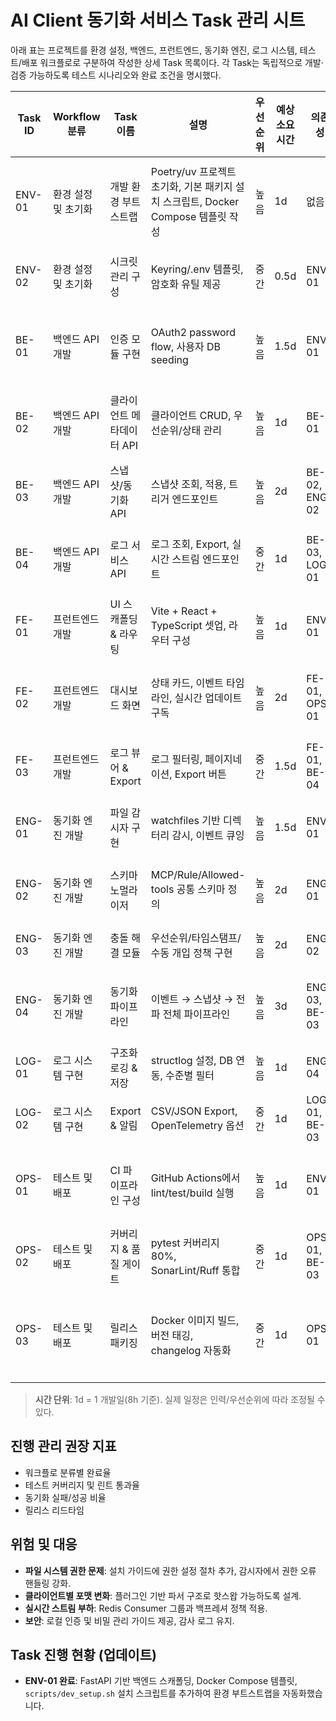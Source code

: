# AI Client 동기화 서비스 Task 관리 시트

아래 표는 프로젝트를 환경 설정, 백엔드, 프런트엔드, 동기화 엔진, 로그 시스템, 테스트/배포 워크플로로 구분하여 작성한 상세 Task 목록이다. 각 Task는 독립적으로 개발·검증 가능하도록 테스트 시나리오와 완료 조건을 명시했다.

| Task ID | Workflow 분류 | Task 이름 | 설명 | 우선순위 | 예상 소요시간 | 의존성 | Subtasks | 완료 조건 | 테스트 시나리오 |
| --- | --- | --- | --- | --- | --- | --- | --- | --- | --- |
| ENV-01 | 환경 설정 및 초기화 | 개발 환경 부트스트랩 | Poetry/uv 프로젝트 초기화, 기본 패키지 설치 스크립트, Docker Compose 템플릿 작성 | 높음 | 1d | 없음 | - Poetry/uv 설정<br>- pre-commit 정의<br>- Docker Compose 베이스 작성 | `poetry install` 성공, Docker Compose로 FastAPI+Redis 기동 | `poetry install` 실행, `docker compose up`으로 서비스 기동 확인 |
| ENV-02 | 환경 설정 및 초기화 | 시크릿 관리 구성 | Keyring/.env 템플릿, 암호화 유틸 제공 | 중간 | 0.5d | ENV-01 | - .env 템플릿 작성<br>- Keyring helper 구현 | .env.example 제공, keyring 스크립트 테스트 통과 | 단위 테스트로 keyring helper 검증 |
| BE-01 | 백엔드 API 개발 | 인증 모듈 구현 | OAuth2 password flow, 사용자 DB seeding | 높음 | 1.5d | ENV-01 | - 사용자 모델/스키마<br>- 토큰 발급 엔드포인트<br>- 비밀번호 해시 | `/api/v1/auth/token` 200 응답, 만료 정책 적용 | pytest로 토큰 발급/만료/실패 시나리오 검증 |
| BE-02 | 백엔드 API 개발 | 클라이언트 메타데이터 API | 클라이언트 CRUD, 우선순위/상태 관리 | 높음 | 1d | BE-01 | - CLIENT 모델/CRUD<br>- 우선순위 업데이트 로직 | CRUD 동작, 우선순위 규칙 검증 | pytest + Schemathesis로 API contract 테스트 |
| BE-03 | 백엔드 API 개발 | 스냅샷/동기화 API | 스냅샷 조회, 적용, 트리거 엔드포인트 | 높음 | 2d | BE-02, ENG-02 | - 스냅샷 조회/필터링<br>- 동기화 트리거 핸들러 | 최신 스냅샷 조회 및 트리거 성공, 권한 체크 | pytest-asyncio로 비동기 핸들러 테스트 |
| BE-04 | 백엔드 API 개발 | 로그 서비스 API | 로그 조회, Export, 실시간 스트림 엔드포인트 | 중간 | 1d | BE-03, LOG-01 | - 로그 조회 쿼리<br>- Export API<br>- SSE/WebSocket 브로드캐스트 | 로그 조회/Export 200 응답, 스트림 연결 성공 | pytest + schemathesis + WebSocket 통합 테스트 |
| FE-01 | 프런트엔드 개발 | UI 스캐폴딩 & 라우팅 | Vite + React + TypeScript 셋업, 라우터 구성 | 높음 | 1d | ENV-01 | - Vite 템플릿<br>- 글로벌 스타일<br>- Router 구성 | `npm run build` 성공, 기본 라우터 작동 | Vitest + Playwright smoke test |
| FE-02 | 프런트엔드 개발 | 대시보드 화면 | 상태 카드, 이벤트 타임라인, 실시간 업데이트 구독 | 높음 | 2d | FE-01, OPS-01 | - 상태 카드 컴포넌트<br>- 이벤트 스트림 훅<br>- 오류 배너 | 실시간 스트림 수신 후 UI 갱신 | Storybook 스냅샷, Playwright 실시간 업데이트 검증 |
| FE-03 | 프런트엔드 개발 | 로그 뷰어 & Export | 로그 필터링, 페이지네이션, Export 버튼 | 중간 | 1.5d | FE-01, BE-04 | - 로그 테이블<br>- Export 모달<br>- 다운로드 처리 | 필터, 페이지네이션, Export 성공 | Vitest 컴포넌트 테스트, Playwright E2E |
| ENG-01 | 동기화 엔진 개발 | 파일 감시자 구현 | watchfiles 기반 디렉터리 감시, 이벤트 큐잉 | 높음 | 1.5d | ENV-01 | - 감시 경로 구성<br>- 이벤트 디바운스<br>- 오류 재시도 | 파일 변경 시 이벤트 생성, 재시도 동작 | pytest로 감시자 유닛 테스트, 통합 테스트 |
| ENG-02 | 동기화 엔진 개발 | 스키마 노멀라이저 | MCP/Rule/Allowed-tools 공통 스키마 정의 | 높음 | 2d | ENG-01 | - UnifiedConfig 모델<br>- 파서/검증기<br>- 역직렬화 | 다양한 샘플 입력 처리, 검증 오류 처리 | pytest parameterized 테스트 |
| ENG-03 | 동기화 엔진 개발 | 충돌 해결 모듈 | 우선순위/타임스탬프/수동 개입 정책 구현 | 높음 | 2d | ENG-02 | - 정책 정의<br>- 자동 병합 로직<br>- 수동 개입 큐 | 테스트 정책별 기대 동작 | pytest로 정책별 시나리오 검증 |
| ENG-04 | 동기화 엔진 개발 | 동기화 파이프라인 | 이벤트 → 스냅샷 → 전파 전체 파이프라인 | 높음 | 3d | ENG-03, BE-03 | - 파이프라인 오케스트레이션<br>- Redis Streams publish<br>- 전파 드라이버 | 파이프라인 테스트, 실패 복구 동작 | pytest-asyncio 통합 테스트 |
| LOG-01 | 로그 시스템 구현 | 구조화 로깅 & 저장 | structlog 설정, DB 연동, 수준별 필터 | 높음 | 1d | ENG-04 | - structlog 설정<br>- DB 핸들러<br>- 회전 정책 | 로그 DB 적재 및 파일 회전 동작 | pytest로 로깅 헬퍼 테스트 |
| LOG-02 | 로그 시스템 구현 | Export & 알림 | CSV/JSON Export, OpenTelemetry 옵션 | 중간 | 1d | LOG-01, BE-03 | - Export API<br>- 파일 저장소<br>- 알림 훅 | Export API 200 응답, 파일 다운로드 | pytest + Playwright로 다운로드 검증 |
| OPS-01 | 테스트 및 배포 | CI 파이프라인 구성 | GitHub Actions에서 lint/test/build 실행 | 높음 | 1d | ENV-01 | - lint 워크플로<br>- 백엔드 테스트 잡<br>- 프런트엔드 빌드 | CI 파이프라인 성공, 캐시 전략 문서화 | 워크플로 실행 로그 확인 |
| OPS-02 | 테스트 및 배포 | 커버리지 & 품질 게이트 | pytest 커버리지 80%, SonarLint/Ruff 통합 | 중간 | 1d | OPS-01, BE-03 | - 커버리지 보고서<br>- 품질 게이트 규칙 정의 | CI에서 커버리지 80% 이상, 린터 통과 | pytest --cov, Ruff, SonarLint 리포트 |
| OPS-03 | 테스트 및 배포 | 릴리스 패키징 | Docker 이미지 빌드, 버전 태깅, changelog 자동화 | 중간 | 1d | OPS-01 | - Dockerfile 최적화<br>- 버전 태깅 스크립트<br>- changelog 자동화 | 릴리스 태그 생성, 이미지 빌드 성공 | docker build, 릴리스 드라이런 |

> **시간 단위**: 1d = 1 개발일(8h 기준). 실제 일정은 인력/우선순위에 따라 조정될 수 있다.

## 진행 관리 권장 지표
- 워크플로 분류별 완료율
- 테스트 커버리지 및 린트 통과율
- 동기화 실패/성공 비율
- 릴리스 리드타임

## 위험 및 대응
- **파일 시스템 권한 문제**: 설치 가이드에 권한 설정 절차 추가, 감시자에서 권한 오류 핸들링 강화.
- **클라이언트별 포맷 변화**: 플러그인 기반 파서 구조로 핫스왑 가능하도록 설계.
- **실시간 스트림 부하**: Redis Consumer 그룹과 백프레셔 정책 적용.
- **보안**: 로컬 인증 및 비밀 관리 가이드 제공, 감사 로그 유지.

## Task 진행 현황 (업데이트)
- **ENV-01 완료**: FastAPI 기반 백엔드 스캐폴딩, Docker Compose 템플릿, `scripts/dev_setup.sh` 설치 스크립트를 추가하여 환경 부트스트랩을 자동화했습니다.
